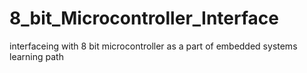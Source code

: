 # 8_bit_Microcontroller_Interface
 interfaceing with 8 bit microcontroller as a part of embedded systems learning path
